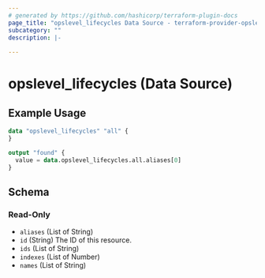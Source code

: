 ```yaml
---
# generated by https://github.com/hashicorp/terraform-plugin-docs
page_title: "opslevel_lifecycles Data Source - terraform-provider-opslevel"
subcategory: ""
description: |-
  
---
```


# opslevel_lifecycles (Data Source)



## Example Usage

```terraform
data "opslevel_lifecycles" "all" {
}

output "found" {
  value = data.opslevel_lifecycles.all.aliases[0]
}
```

<!-- schema generated by tfplugindocs -->
## Schema

### Read-Only

- `aliases` (List of String)
- `id` (String) The ID of this resource.
- `ids` (List of String)
- `indexes` (List of Number)
- `names` (List of String)


